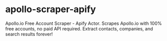 # apollo-scraper-apify
Apollo.io Free Account Scraper - Apify Actor. Scrapes Apollo.io with 100% free accounts, no paid API required. Extract contacts, companies, and search results forever!
